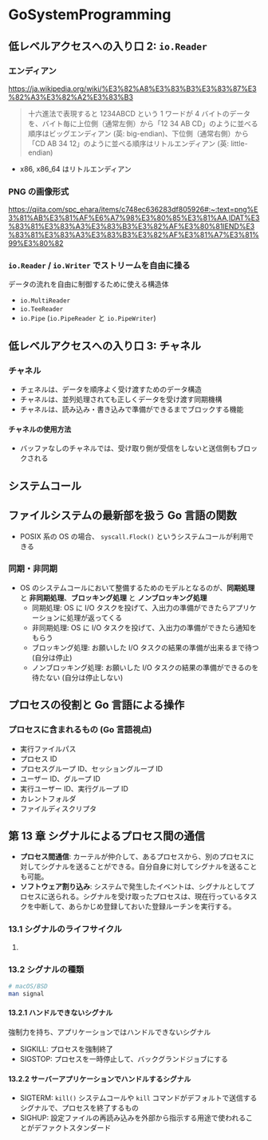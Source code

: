 # GoSystemProgramming

## 低レベルアクセスへの入り口 2: `io.Reader`

### エンディアン

https://ja.wikipedia.org/wiki/%E3%82%A8%E3%83%B3%E3%83%87%E3%82%A3%E3%82%A2%E3%83%B3

> 十六進法で表現すると 1234ABCD という 1 ワードが 4 バイトのデータを、バイト毎に上位側（通常左側）から「12 34 AB CD」のように並べる順序はビッグエンディアン (英: big-endian)、下位側（通常右側）から「CD AB 34 12」のように並べる順序はリトルエンディアン (英: little-endian)

- x86, x86_64 はリトルエンディアン

### PNG の画像形式

https://qiita.com/spc_ehara/items/c748ec636283df805926#:~:text=png%E3%81%AB%E3%81%AF%E6%A7%98%E3%80%85%E3%81%AA,IDAT%E3%83%81%E3%83%A3%E3%83%B3%E3%82%AF%E3%80%81IEND%E3%83%81%E3%83%A3%E3%83%B3%E3%82%AF%E3%81%A7%E3%81%99%E3%80%82

### `io.Reader` / `io.Writer` でストリームを自由に操る

データの流れを自由に制御するために使える構造体

- `io.MultiReader`
- `io.TeeReader`
- `io.Pipe` (`io.PipeReader` と `io.PipeWriter`)

## 低レベルアクセスへの入り口 3: チャネル

### チャネル

- チェネルは、データを順序よく受け渡すためのデータ構造
- チャネルは、並列処理されても正しくデータを受け渡す同期機構
- チャネルは、読み込み・書き込みで準備ができるまでブロックする機能

#### チャネルの使用方法

- バッファなしのチャネルでは、受け取り側が受信をしないと送信側もブロックされる

## システムコール

##

## ファイルシステムの最新部を扱う Go 言語の関数

- POSIX 系の OS の場合、 `syscall.Flock()` というシステムコールが利用できる

### 同期・非同期

- OS のシステムコールにおいて整備するためのモデルとなるのが、**同期処理** と **非同期処理**、**ブロッキング処理** と **ノンブロッキング処理**
  - 同期処理: OS に I/O タスクを投げて、入出力の準備ができたらアプリケーションに処理が返ってくる
  - 非同期処理: OS に I/O タスクを投げて、入出力の準備ができたら通知をもらう
  - ブロッキング処理: お願いした I/O タスクの結果の準備が出来るまで待つ (自分は停止)
  - ノンブロッキング処理: お願いした I/O タスクの結果の準備ができるのを待たない (自分は停止しない)

## プロセスの役割と Go 言語による操作

### プロセスに含まれるもの (Go 言語視点)

- 実行ファイルパス
- プロセス ID
- プロセスグループ ID、セッショングループ ID
- ユーザー ID、グループ ID
- 実行ユーザー ID、実行グループ ID
- カレントフォルダ
- ファイルディスクリプタ

## 第 13 章 シグナルによるプロセス間の通信

- **プロセス間通信**: カーテルが仲介して、あるプロセスから、別のプロセスに対してシグナルを送ることができる。自分自身に対してシグナルを送ることも可能。
- **ソフトウェア割り込み**: システムで発生したイベントは、シグナルとしてプロセスに送られる。シグナルを受け取ったプロセスは、現在行っているタスクを中断して、あらかじめ登録しておいた登録ルーチンを実行する。

### 13.1 シグナルのライフサイクル

1.

### 13.2 シグナルの種類

```bash
# macOS/BSD
man signal
```

#### 13.2.1 ハンドルできないシグナル

強制力を持ち、アプリケーションではハンドルできないシグナル

- SIGKILL: プロセスを強制終了
- SIGSTOP: プロセスを一時停止して、バックグランドジョブにする

#### 13.2.2 サーバーアプリケーションでハンドルするシグナル

- SIGTERM: `kill()` システムコールや `kill` コマンドがデフォルトで送信するシグナルで、プロセスを終了するもの
- SIGHUP: 設定ファイルの再読み込みを外部から指示する用途で使われることがデファクトスタンダード

